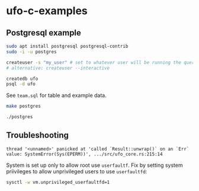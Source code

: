 # ufo-c-examples

## Postgresql example

```bash
sudo apt install postgresql postgresql-contrib
sudo -i -u postgres
```

```bash
createuser -s "my_user" # set to whatever user will be running the queries
# alternative: createuser --interactive
```

```bash
createdb ufo
psql -d ufo
```

See `team.sql` for table and example data.

```bash
make postgres
```

```bash
./postgres
```


## Troubleshooting

```
thread '<unnamed>' panicked at 'called `Result::unwrap()` on an `Err` value: SystemError(Sys(EPERM))', .../src/ufo_core.rs:215:14
```

System is set up only to allow root use `userfaultf`. Fix by setting system
priivileges to allow unprivileged users to use `userfaultfd`:

```bash
sysctl -w vm.unprivileged_userfaultfd=1
```
